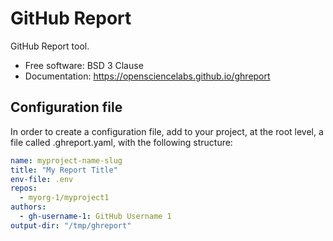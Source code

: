 # GitHub Report

GitHub Report tool.

* Free software: BSD 3 Clause
* Documentation: https://opensciencelabs.github.io/ghreport


## Configuration file

In order to create a configuration file, add to your project, at
the root level, a file called .ghreport.yaml, with the following
structure:

```yaml
name: myproject-name-slug
title: "My Report Title"
env-file: .env
repos:
  - myorg-1/myproject1
authors:
  - gh-username-1: GitHub Username 1
output-dir: "/tmp/ghreport"
```
